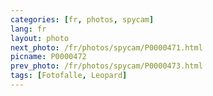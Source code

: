```yaml
---
categories: [fr, photos, spycam]
lang: fr
layout: photo
next_photo: /fr/photos/spycam/P0000471.html
picname: P0000472
prev_photo: /fr/photos/spycam/P0000473.html
tags: [Fotofalle, Leopard]
---
```

